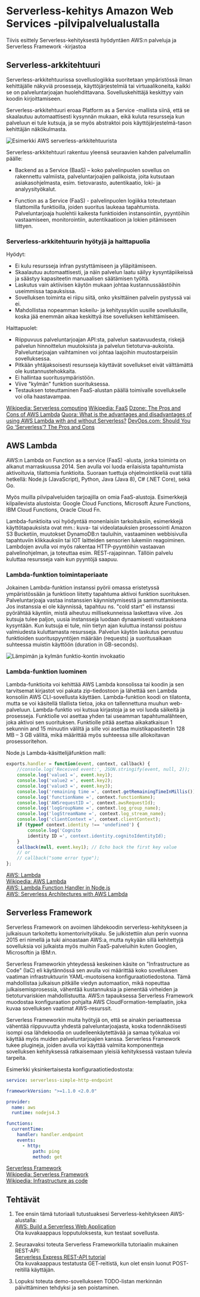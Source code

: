 # Serverless-kehitys Amazon Web Services -pilvipalvelualustalla

Tiivis esittely Serverless-kehityksestä hyödyntäen AWS:n palveluja ja Serverless Framework -kirjastoa

## Serverless-arkkitehtuuri

Serverless-arkkitehtuurissa sovelluslogiikka suoritetaan ympäristössä ilman kehittäjälle näkyviä prosesseja, käyttöjärjestelmiä tai virtuaalikoneita, kaikki se on palveluntarjoajan huolehdittavana. Sovelluskehittäjä keskittyy vain koodin kirjoittamiseen.

Serverless-arkkitehtuuri eroaa Platform as a Service -mallista siinä, että se skaalautuu automaattisesti kysynnän mukaan, eikä kuluta resursseja kun palveluun ei tule kutsuja, ja se myös abstraktoi pois käyttöjärjestelmä-tason kehittäjän näkökulmasta.

![Esimerkki AWS serverless-arkkitehtuurista](/images/example-aws-serverless-architecture.png "Esimerkki AWS serverless-arkkitehtuurista")

Serverless-arkkitehtuuri rakentuu yleensä seuraavien kahden palvelumallin päälle:

- Backend as a Service (BaaS) –  koko palvelinpuolen sovellus on rakennettu valmiista, palveluntarjoajien palikoista, joita kutsutaan asiakasohjelmasta, esim. tietovarasto, autentikaatio, loki- ja analyysityökalut.

- Function as a Service (FaaS) - palvelinpuolen logiikka toteutetaan tilattomilla funktioilla, joiden suoritus laukeaa tapahtumista. Palveluntarjoaja huolehtii kaikesta funktioiden instansointiin, pyyntöihin vastaamiseen, monitorointiin, autentikaatioon ja lokien pitämiseen liittyen.

### Serverless-arkkitehtuurin hyötyjä ja haittapuolia

Hyödyt:

- Ei kulu resursseja infran pystyttämiseen ja ylläpitämiseen.
- Skaalautuu automaattisesti, ja näin palvelun laatu säilyy kysyntäpiikeissä ja säästyy kapasiteetin manuaalisen säätämisen työltä.
- Laskutus vain aktiivisen käytön mukaan johtaa kustannussäästöihin useimmissa tapauksissa.
- Sovelluksen toiminta ei riipu siitä, onko yksittäinen palvelin pystyssä vai ei.
- Mahdollistaa nopeamman kokeilu- ja kehityssyklin uusille sovelluksille, koska jää enemmän aikaa keskittyä itse sovelluksen kehittämiseen.

Haittapuolet:

- Riippuvuus palveluntarjoajan API:sta, palvelun saatavuudesta, riskejä palvelun hinnoittelun muutoksista ja palvelun tietoturva-aukoista. Palveluntarjoajan vaihtaminen voi johtaa laajoihin muutostarpeisiin sovelluksessa.
- Pitkään yhtäjaksoisesti resursseja käyttävät sovellukset eivät välttämättä ole kustannustehokkaita.
- Ei hallintaa suoritusympäristöön.
- Viive "kylmän" funktion suorituksessa.
- Testauksen toteuttaminen FaaS-alustan päällä toimivalle sovellukselle voi olla haastavampaa.

[Wikipedia: Serverless computing](https://en.wikipedia.org/wiki/Serverless_computing)
[Wikipedia: FaaS](https://en.wikipedia.org/wiki/Function_as_a_service)
[Dzone: The Pros and Cons of AWS Lambda](https://dzone.com/articles/the-pros-and-cons-of-aws-lambda)
[Quora: What is the advantages and disadvantages of using AWS Lambda with and without Serverless?](https://www.quora.com/What-is-the-advantages-and-disadvantages-of-using-AWS-Lambda-with-and-without-Serverless)
[DevOps.com: Should You Go ‘Serverless’? The Pros and Cons](https://devops.com/go-serverless-pros-cons/)

## AWS Lambda

AWS:n Lambda on Function as a service (FaaS) -alusta, jonka toiminta on alkanut marraskuussa 2014. Sen avulla voi luoda erilaisista tapahtumista aktivoituvia, tilattomia funktioita. Suoraan tuettuja ohjelmointikieliä ovat tällä hetkellä: Node.js (JavaScript), Python, Java (Java 8), C# (.NET Core), sekä Go. 

Myös muilla pilvipalveluiden tarjoajilla on omia FaaS-alustoja. Esimerkkejä kilpailevista alustoista:  Google Cloud Functions, Microsoft Azure Functions, IBM Cloud Functions, Oracle Cloud Fn.

Lambda-funktioita voi hyödyntää monenlaisiin tarkoituksiin, esimerkkejä käyttötapauksista ovat mm.: kuva- tai videolatauksien prosessointi Amazon S3 Bucketiin, muutokset DynamoDB:n tauluihin, vastaaminen webbisivulla tapahtuviin klikkauksiin tai IOT laitteiden sensorien lukemiin reagoiminen. Lambdojen avulla voi myös rakentaa HTTP-pyyntöihin vastaavan palvelinohjelman,  ja toteuttaa esim. REST-rajapinnan. Tällöin palvelu kuluttaa resursseja vain kun pyyntöjä saapuu.

### Lambda-funktion toimintaperiaate

Jokainen Lambda-funktion instanssi pyörii omassa eristetyssä ympäristössään ja funktioon liitetty tapahtuma aktivoi funktion suorituksen. Palveluntarjoaja vastaa instanssien käynnistymisestä ja sammuttamisesta. Jos instanssia ei ole käynnissä, tapahtuu ns. "cold start" eli instanssi pyörähtää käyntiin, mistä aiheutuu millisekunneissa laskettava viive. Jos kutsuja tulee paljon, uusia instansseja luodaan dynaamisesti vastauksena kysyntään. Kun kutsuja ei tule, niin tietyn ajan kuluttua instanssi poistuu valmiudesta kuluttamasta resursseja. Palvelun käytön laskutus perustuu funktioiden suorituspyyntöjen määrään (requests) ja suoritusaikaan suhteessa muistin käyttöön (duration in GB-seconds).

![Lämpimän ja kylmän funktio-kontin invokaatio](/images/aws-lambda-invocations.png "Lämpimän ja kylmän funktio-kontin invokaatio")

### Lambda-funktion luominen

Lambda-funktioita voi kehittää AWS Lambda konsolissa tai koodin ja sen tarvitsemat kirjastot voi pakata zip-tiedostoon ja lähettää sen Lambda konsoliin AWS CLI-sovellusta käyttäen. Lambda-funktion koodi on tilatonta, mutta se voi käsitellä tilallista tietoa, joka on tallennettuna muuhun web-palveluun. Lambda-funktio voi kutsua kirjastoja ja se voi luoda säikeitä ja prosesseja. Funktiolle voi asettaa yhden tai useamman tapahtumalähteen, joka aktivoi sen suorituksen. Funktiolle pitää asettaa aikakatkaisun 1 sekunnin and 15 minuutin väliltä ja sille voi asettaa muistikapasiteetin 128 MB – 3 GB väliltä, mikä määrittää myös suhteessa sille allokoitavan prosessoritehon.

Node.js Lambda-käsittelijäfunktion malli:

```javascript
exports.handler = function(event, context, callback) {
    //console.log('Received event:', JSON.stringify(event, null, 2));
    console.log('value1 =', event.key1);
    console.log('value2 =', event.key2);
    console.log('value3 =', event.key3);
    console.log('remaining time =', context.getRemainingTimeInMillis());
    console.log('functionName =', context.functionName);
    console.log('AWSrequestID =', context.awsRequestId);
    console.log('logGroupName =', context.log_group_name);
    console.log('logStreamName =', context.log_stream_name);
    console.log('clientContext =', context.clientContext);
    if (typeof context.identity !== 'undefined') {
        console.log('Cognito
        identity ID =', context.identity.cognitoIdentityId);
    }    
    callback(null, event.key1); // Echo back the first key value
    // or
    // callback("some error type"); 
};
```

[AWS: Lambda](https://aws.amazon.com/lambda/)\
[Wikipedia: AWS Lambda](https://en.wikipedia.org/wiki/AWS_Lambda)\
[AWS: Lambda Function Handler in Node.js](https://docs.aws.amazon.com/lambda/latest/dg/nodejs-prog-model-handler.html)\
[AWS: Serverless Architectures
with AWS Lambda](https://d1.awsstatic.com/whitepapers/serverless-architectures-with-aws-lambda.pdf)

## Serverless Framework

Serverless Framework on avoimen lähdekoodin serverless-kehitykseen ja julkaisuun tarkoitettu komentorivityökalu. Se julkistettiin alun perin vuonna 2015 eri nimellä ja tuki ainoastaan AWS:a, mutta nykyään sillä kehitettyjä sovelluksia voi julkaista myös muihin FaaS-palveluihin kuten Googlen, Microsoftin ja IBM:n.

Serverless Frameworkin yhteydessä keskeinen käsite on "Infrastructure as Code" (IaC) eli käytännössä sen avulla voi määrittää koko sovelluksen vaatiman infrastruktuurin YAML-muotoisena konfiguraatiotiedostona. Tämä mahdollistaa julkaisun pitkälle viedyn automaation, mikä nopeuttaa julkaisemisprosessia, vähentää kustannuksia ja pienentää virheiden ja tietoturvariskien mahdollistuutta. AWS:n tapauksessa Serverless Framework muodostaa konfiguraation pohjalta AWS CloudFormation-templaatin, joka kuvaa sovelluksen vaatimat AWS-resurssit.

Serverless Frameworkin muita hyötyjä on, että se ainakin periaatteessa vähentää riippuvuutta yhdestä palveluntarjoajasta, koska todennäköisesti isompi osa lähdekoodia on uudelleenkäytettävää ja samaa työkalua voi käyttää myös muiden palveluntarjoajien kanssa. Serverless Framework tukee plugineja, joiden avulla voi käyttää valmiita komponentteja sovelluksen kehityksessä ratkaisemaan yleisiä kehityksessä vastaan tulevia tarpeita.

Esimerkki yksinkertaisesta konfiguraatiotiedostosta:

```yaml
service: serverless-simple-http-endpoint

frameworkVersion: ">=1.1.0 <2.0.0"

provider:
  name: aws
  runtime: nodejs4.3

functions:
  currentTime:
    handler: handler.endpoint
    events:
      - http:
          path: ping
          method: get
```

[Serverless Framework](https://serverless.com/framework/)\
[Wikipedia: Serverless Framework](https://en.wikipedia.org/wiki/Serverless_Framework)\
[Wikipedia: Infrastructure as code](https://en.wikipedia.org/wiki/Infrastructure_as_code)

## Tehtävät

1. Tee ensin tämä tutoriaali tutustuaksesi Serverless-kehitykseen AWS-alustalla:\
[AWS: Build a Serverless Web Application](https://aws.amazon.com/getting-started/projects/build-serverless-web-app-lambda-apigateway-s3-dynamodb-cognito/)\
Ota kuvakaappaus lopputuloksesta, kun testaat sovellusta.

2. Seuraavaksi toteuta Serverless Frameworkilla tutoriaalin mukainen REST-API:\
[Serverless Express REST-API tutorial](https://serverless.com/blog/serverless-express-rest-api/)\
Ota kuvakaappaus testatusta GET-reitistä, kun olet ensin luonut POST-reitillä käyttäjän.

3. Lopuksi toteuta demo-sovellukseen TODO-listan merkinnän päivittäminen tehdyksi ja sen poistaminen.